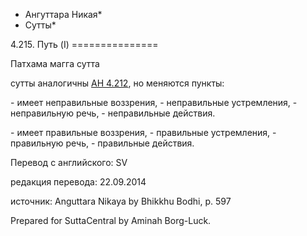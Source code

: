 * Ангуттара Никая*
* Сутты*

4\.215\. Путь \(I\)
\=\=\=\=\=\=\=\=\=\=\=\=\=\=\=

Патхама магга сутта

сутты аналогичны [АН 4\.212](/an4\.212/ru/sv), но меняются пункты:

\- имеет неправильные воззрения,
\- неправильные устремления,
\- неправильную речь,
\- неправильные действия\.

\- имеет правильные воззрения,
\- правильные устремления,
\- правильную речь,
\- правильные действия\.

Перевод с английского: SV

редакция перевода: 22\.09\.2014

источник: Anguttara Nikaya by Bhikkhu Bodhi, p\. 597

Prepared for SuttaCentral by Aminah Borg\-Luck\.
